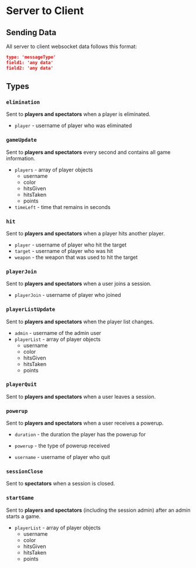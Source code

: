 # Server to Client

## Sending Data

All server to client websocket data follows this format:

```json
type: 'messageType'
field1: 'any data'
field2: 'any data'
```

## Types

### `elimination`

Sent to **players and spectators** when a player is eliminated.

- `player` - username of player who was eliminated

### `gameUpdate`

Sent to **players and spectators** every second and contains all game information.

- `players` - array of player objects
  - username
  - color
  - hitsGiven
  - hitsTaken
  - points
- `timeLeft` - time that remains in seconds

### `hit`

Sent to **players and spectators** when a player hits another player.

- `player` - username of player who hit the target
- `target` - username of player who was hit
- `weapon` - the weapon that was used to hit the target

### `playerJoin`

Sent to **players and spectators** when a user joins a session.

- `playerJoin` - username of player who joined

### `playerListUpdate`

Sent to **players and spectators** when the player list changes.

- `admin` - username of the admin user
- `playerList` - array of player objects
  - username
  - color
  - hitsGiven
  - hitsTaken
  - points

### `playerQuit`

Sent to **players and spectators** when a user leaves a session.

### `powerup`

Sent to **players and spectators** when a user receives a powerup.

- `duration` - the duration the player has the powerup for
- `powerup` - the type of powerup received

- `username` - username of player who quit

### `sessionClose`

Sent to **spectators** when a session is closed.

### `startGame`

Sent to **players and spectators** (including the session admin) after an admin starts a game.

- `playerList` - array of player objects
  - username
  - color
  - hitsGiven
  - hitsTaken
  - points